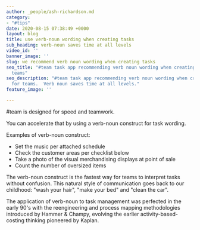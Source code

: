 ```yaml
---
author: _people/ash-richardson.md
category:
- "#tips"
date: 2020-08-15 07:38:49 +0000
layout: blog
title: use verb-noun wording when creating tasks
sub_heading: verb-noun saves time at all levels
video_id: ''
banner_image: ''
slug: we recommend verb noun wording when creating tasks
seo_title: "#team task app recommending verb noun wording when creating tasks for
  teams"
seo_description: "#team task app recommending verb noun wording when creating tasks
  for teams.  Verb noun saves time at all levels."
feature_image: ''

---
```

\#team is designed for speed and teamwork.

You can accelerate that by using a verb-noun construct for task wording.

Examples of verb-noun construct:

* Set the music per attached schedule
* Check the customer areas per checklist below
* Take a photo of the visual merchandising displays at point of sale
* Count the number of oversized items

The verb-noun construct is the fastest way for teams to interpret tasks without confusion.  This natural style of communication goes back to our childhood: "wash your hair", "make your bed" and "clean the car".

The application of verb-noun to task management was perfected in the early 90's with the reengineering and process mapping methodologies introduced by Hammer & Champy, evolving the earlier activity-based-costing thinking pioneered by Kaplan.